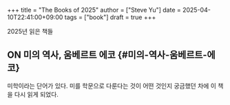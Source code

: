 +++
title = "The Books of 2025"
author = ["Steve Yu"]
date = 2025-04-10T22:41:00+09:00
tags = ["book"]
draft = true
+++

2025년 읽은 책들

## <span class="org-todo todo ON">ON</span> 미의 역사, 움베르트 에코 {#미의-역사-움베르트-에코}

미학이라는 단어가 있다. 미를 학문으로 다룬다는 것이 어떤 것인지 궁금했던 차에 이 책을 다시 읽게 되었다.
